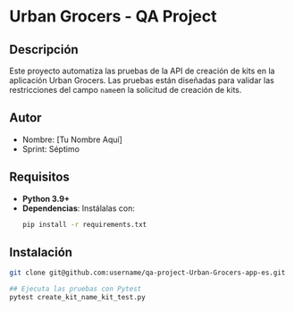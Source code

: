 # Urban Grocers - QA Project

## Descripción
Este proyecto automatiza las pruebas de la API de creación de kits en la aplicación Urban Grocers. Las pruebas están diseñadas para validar las restricciones del campo `name`en la solicitud de creación de kits.

## Autor
- Nombre: [Tu Nombre Aquí]
- Sprint: Séptimo

## Requisitos
- **Python 3.9+**
- **Dependencias**: Instálalas con:
  ```bash
  pip install -r requirements.txt

## Instalación
   ```bash
   git clone git@github.com:username/qa-project-Urban-Grocers-app-es.git

## Ejecuta las pruebas con Pytest
pytest create_kit_name_kit_test.py

